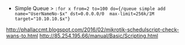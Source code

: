 - Simple Queue > `:for x from=2 to=100 do={/queue simple add name="UserNameNo-$x" dst=0.0.0.0/0  max-limit=256k/1M target="10.10.10.$x"}`






http://phallaccmt.blogspot.com/2016/02/mikrotik-schedulscript-check-wans-to.html
http://85.254.195.66/manual/Basic/Scripting.html
